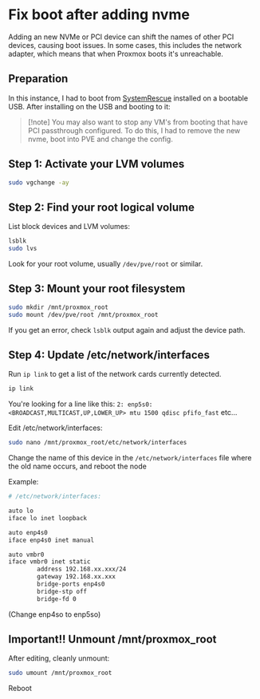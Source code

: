 # Fix boot after adding nvme

Adding an new NVMe or PCI device can shift the names of other PCI devices, causing boot issues. In some cases, this includes the network adapter, which means that when Proxmox boots it's unreachable.

## Preparation

In this instance, I had to boot from [SystemRescue](https://www.system-rescue.org/) installed on a bootable USB. After installing on the USB and booting to it:

>[!note] You may also want to stop any VM's from booting that have PCI passthrough configured. To do this, I had to remove the new nvme, boot into PVE and change the config.

## Step 1: Activate your LVM volumes

```bash
sudo vgchange -ay
```

## Step 2: Find your root logical volume

List block devices and LVM volumes:

```bash
lsblk
sudo lvs
```

Look for your root volume, usually `/dev/pve/root` or similar.

## Step 3: Mount your root filesystem

```bash
sudo mkdir /mnt/proxmox_root
sudo mount /dev/pve/root /mnt/proxmox_root
```

If you get an error, check `lsblk` output again and adjust the device path.

## Step 4: Update /etc/network/interfaces

Run `ip link` to get a list of the network cards currently detected.

```bash
ip link
```

You're looking for a line like this:
`2: enp5s0: <BROADCAST,MULTICAST,UP,LOWER_UP> mtu 1500 qdisc pfifo_fast` etc...

Edit /etc/network/interfaces:

```bash
sudo nano /mnt/proxmox_root/etc/network/interfaces
```

Change the name of this device in the `/etc/network/interfaces` file where the old name occurs, and reboot the node

Example:

```bash
# /etc/network/interfaces:

auto lo
iface lo inet loopback

auto enp4s0
iface enp4s0 inet manual

auto vmbr0
iface vmbr0 inet static
        address 192.168.xx.xxx/24
        gateway 192.168.xx.xxx
        bridge-ports enp4s0
        bridge-stp off
        bridge-fd 0
```

(Change enp4so to enp5so)

## Important!! Unmount /mnt/proxmox_root

After editing, cleanly unmount:

```bash
sudo umount /mnt/proxmox_root
```

Reboot
